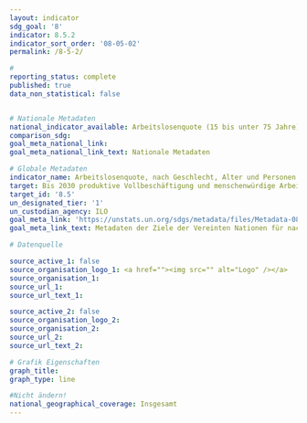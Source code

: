 ```yaml
---
layout: indicator
sdg_goal: '8'
indicator: 8.5.2
indicator_sort_order: '08-05-02'
permalink: /8-5-2/

#
reporting_status: complete
published: true
data_non_statistical: false


# Nationale Metadaten
national_indicator_available: Arbeitslosenquote (15 bis unter 75 Jahre)
comparison_sdg:
goal_meta_national_link:
goal_meta_national_link_text: Nationale Metadaten

# Globale Metadaten
indicator_name: Arbeitslosenquote, nach Geschlecht, Alter und Personen mit Behinderungen  
target: Bis 2030 produktive Vollbeschäftigung und menschenwürdige Arbeit für alle Frauen und Männer, einschließlich junger Menschen und Menschen mit Behinderungen, sowie gleiches Entgelt für gleichwertige Arbeit erreichen
target_id: '8.5'
un_designated_tier: '1'
un_custodian_agency: ILO
goal_meta_link: 'https://unstats.un.org/sdgs/metadata/files/Metadata-08-05-02.pdf '
goal_meta_link_text: Metadaten der Ziele der Vereinten Nationen für nachhaltige Entwicklung

# Datenquelle

source_active_1: false
source_organisation_logo_1: <a href=""><img src="" alt="Logo" /></a>
source_organisation_1:
source_url_1:
source_url_text_1:

source_active_2: false
source_organisation_logo_2:
source_organisation_2:
source_url_2:
source_url_text_2:

# Grafik Eigenschaften
graph_title:
graph_type: line

#Nicht ändern!
national_geographical_coverage: Insgesamt
---
```

